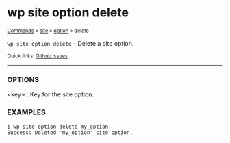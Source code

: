 # wp site option delete

<small>[Commands](/commands/) &raquo; [site](/commands/site/) &raquo; [option](/commands/site/option/) &raquo; delete</small>

`wp site option delete` - Delete a site option.

<small>Quick links: <a href="https://github.com/wp-cli/wp-cli/issues?q=is%3Aopen+label%3Acommand%3Asite-option-delete+sort%3Aupdated-desc">Github issues</a></small>

<hr />

### OPTIONS

&lt;key&gt;
: Key for the site option.

### EXAMPLES

    $ wp site option delete my_option
    Success: Deleted 'my_option' site option.



